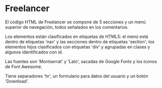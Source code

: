 # Freelancer 

El código HTML de Freelancer se compone de 5 secciones y un menú superior de navegación, todos señalados en los comentarios.

Los elementos están clasificados en etiquetas de HTML5: el menú está dentro de etiquetas 'nav' y las secciones dentro de etiquetas 'section'; los elementos hijos clasificados con etiquetas 'div' y agrupadas en clases y algunos identificados con id.

Las fuentes son 'Montserrat' y 'Lato', sacadas de Google Fonts y los íconos de Font Awesome.

Tiene separadores 'hr', un formulario para datos del usuario y un botón 'Download'.


